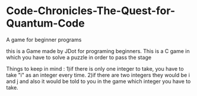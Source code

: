 # Code-Chronicles-The-Quest-for-Quantum-Code
A game for beginner programs

this is a Game made by JDot for programing beginners. This is a C game in which you 
have to solve a puzzle in order to pass the stage

Things to keep in mind :
1)if there is only one integer to take, you have to take "i" as an integer every time.
2)if there are two integers they would be i and j and also it would be told to you in 
the game which integer you have to take. 
